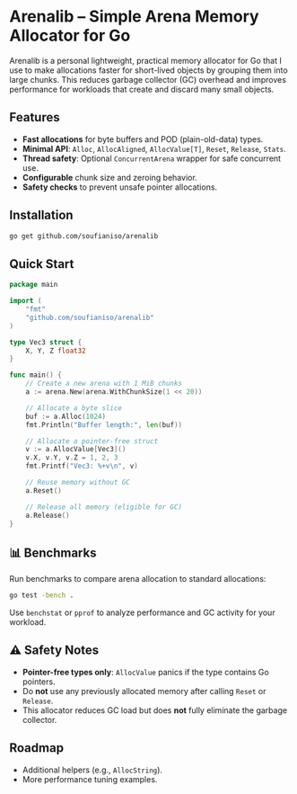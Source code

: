 # Arenalib – Simple Arena Memory Allocator for Go

Arenalib is a personal lightweight, practical memory allocator for Go that I use to make allocations faster for
short-lived objects by grouping them into large chunks. This reduces garbage collector (GC)
overhead and improves performance for workloads that create and discard many small objects.

##  Features
-  **Fast allocations** for byte buffers and POD (plain-old-data) types.
-  **Minimal API**: `Alloc`, `AllocAligned`, `AllocValue[T]`, `Reset`, `Release`, `Stats`.
-  **Thread safety**: Optional `ConcurrentArena` wrapper for safe concurrent use.
-  **Configurable** chunk size and zeroing behavior.
-  **Safety checks** to prevent unsafe pointer allocations.

##  Installation
```bash
go get github.com/soufianiso/arenalib
```

##  Quick Start
```go
package main

import (
    "fmt"
    "github.com/soufianiso/arenalib"
)

type Vec3 struct {
    X, Y, Z float32
}

func main() {
    // Create a new arena with 1 MiB chunks
    a := arena.New(arena.WithChunkSize(1 << 20))

    // Allocate a byte slice
    buf := a.Alloc(1024)
    fmt.Println("Buffer length:", len(buf))

    // Allocate a pointer-free struct
    v := a.AllocValue[Vec3]()
    v.X, v.Y, v.Z = 1, 2, 3
    fmt.Printf("Vec3: %+v\n", v)

    // Reuse memory without GC
    a.Reset()

    // Release all memory (eligible for GC)
    a.Release()
}
```

## 📊 Benchmarks
Run benchmarks to compare arena allocation to standard allocations:
```bash
go test -bench .
```
Use `benchstat` or `pprof` to analyze performance and GC activity for your workload.

## ⚠ Safety Notes
-  **Pointer-free types only**: `AllocValue` panics if the type contains Go pointers.
-  Do **not** use any previously allocated memory after calling `Reset` or `Release`.
-  This allocator reduces GC load but does **not** fully eliminate the garbage collector.

##  Roadmap
-  Additional helpers (e.g., `AllocString`).
- More performance tuning examples.


